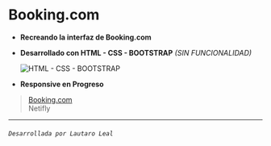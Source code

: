 # **Booking.com**

- **Recreando la interfaz de Booking.com**
- **Desarrollado con HTML - CSS - BOOTSTRAP** *(SIN FUNCIONALIDAD)*  

     ![HTML - CSS - BOOTSTRAP](https://camo.githubusercontent.com/0961994f19342d997d301a1d66a026cad9a44e1c4f76a2b02b1b9b1c022ab30f/68747470733a2f2f656e637279707465642d74626e302e677374617469632e636f6d2f696d616765733f713d74626e3a414e643947635256383144454b456e51584338482d58534d475f34714d4b49527a38457361785f4346412673 "HTML - CSS - BOOTSTRAP")
- **Responsive en Progreso**
> [Booking.com](https://booking-lldp.netlify.app/ "Booking.com")
> <br>
>   Netifly
------------
###### ` Desarrollada por Lautaro Leal `

